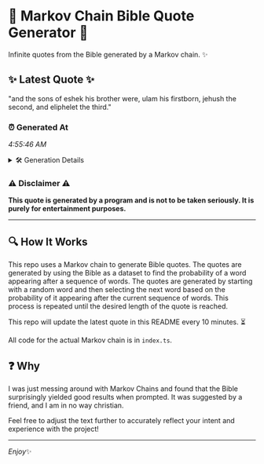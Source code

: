 # 📖 Markov Chain Bible Quote Generator 📖

Infinite quotes from the Bible generated by a Markov chain. ✨

## ✨ Latest Quote ✨
"and the sons of eshek his brother were, ulam his firstborn, jehush the second, and eliphelet the third."

### ⏰ Generated At
*4:55:46 AM*

<details>
    <summary>🛠️ Generation Details</summary>
    <p>
        <strong>🌱 Seed:</strong> and<br>
        <strong>🔄 Iterations:</strong> 17<br>
        <strong>📜 Context History:</strong><br>[ and ]: the<br>[ and, the ]: sons<br>[ and, the, sons ]: of<br>[ and, the, sons, of ]: eshek<br>[ and, the, sons, of, eshek ]: his<br>[ and, the, sons, of, eshek, his ]: brother<br>[ the, sons, of, eshek, his, brother ]: were,<br>[ sons, of, eshek, his, brother, were, ]: ulam<br>[ of, eshek, his, brother, were,, ulam ]: his<br>[ eshek, his, brother, were,, ulam, his ]: firstborn,<br>[ his, brother, were,, ulam, his, firstborn, ]: jehush<br>[ brother, were,, ulam, his, firstborn,, jehush ]: the<br>[ were,, ulam, his, firstborn,, jehush, the ]: second,<br>[ ulam, his, firstborn,, jehush, the, second, ]: and<br>[ his, firstborn,, jehush, the, second,, and ]: eliphelet<br>[ firstborn,, jehush, the, second,, and, eliphelet ]: the<br>[ jehush, the, second,, and, eliphelet, the ]: third.<br>
    </p>
</details>

### ⚠️ Disclaimer ⚠️
**This quote is generated by a program and is not to be taken seriously. It is purely for entertainment purposes.**

---

## 🔍 How It Works

This repo uses a Markov chain to generate Bible quotes. The quotes are generated by using the Bible as a dataset to find the probability of a word appearing after a sequence of words. The quotes are generated by starting with a random word and then selecting the next word based on the probability of it appearing after the current sequence of words. This process is repeated until the desired length of the quote is reached.

This repo will update the latest quote in this README every 10 minutes. ⏳

All code for the actual Markov chain is in `index.ts`.

## ❓ Why

I was just messing around with Markov Chains and found that the Bible surprisingly yielded good results when prompted. 
It was suggested by a friend, and I am in no way christian.

Feel free to adjust the text further to accurately reflect your intent and experience with the project!

---

*Enjoy*✨

